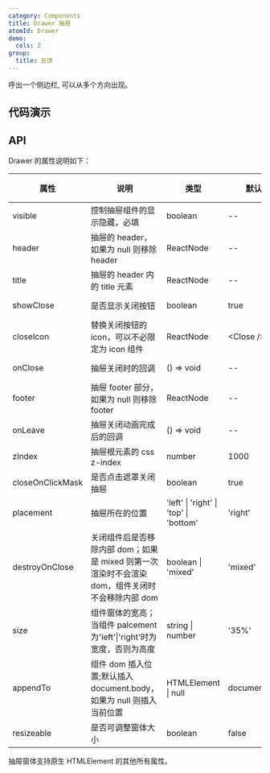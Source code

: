 ```yaml
---
category: Components
title: Drawer 抽屉
atomId: Drawer
demo:
  cols: 2
group:
  title: 反馈
---
```


呼出一个侧边栏, 可以从多个方向出现。

## 代码演示

<!-- prettier-ignore -->
<code src="./demo/basic.tsx"></code>
<code src="./demo/nest.tsx"></code>
<code src="./demo/appendTo.tsx"></code>
<code src="./demo/resizeable.tsx"></code>

## API

Drawer 的属性说明如下：

| 属性             | 说明                                                                                            | 类型                                   | 默认值        | 版本 |
| ---------------- | ----------------------------------------------------------------------------------------------- | -------------------------------------- | ------------- | ---- |
| visible          | 控制抽屉组件的显示隐藏，必填                                                                    | boolean                                | --            | --   |
| header           | 抽屉的 header，如果为 null 则移除 header                                                        | ReactNode                              | --            | --   |
| title            | 抽屉的 header 内的 title 元素                                                                   | ReactNode                              | --            | --   |
| showClose        | 是否显示关闭按钮                                                                                | boolean                                | true          | --   |
| closeIcon        | 替换关闭按钮的 icon，可以不必限定为 icon 组件                                                   | ReactNode                              | \<Close \/\>  | --   |
| onClose          | 抽屉关闭时的回调                                                                                | () => void                             | --            | --   |
| footer           | 抽屉 footer 部分，如果为 null 则移除 footer                                                     | ReactNode                              | --            | --   |
| onLeave          | 抽屉关闭动画完成后的回调                                                                        | () => void                             | --            | --   |
| zIndex           | 抽屉根元素的 css z-index                                                                        | number                                 | 1000          | --   |
| closeOnClickMask | 是否点击遮罩关闭抽屉                                                                            | boolean                                | true          | --   |
| placement        | 抽屉所在的位置                                                                                  | 'left' \| 'right' \| 'top' \| 'bottom' | 'right'       | --   |
| destroyOnClose   | 关闭组件后是否移除内部 dom；如果是 mixed 则第一次渲染时不会渲染 dom，组件关闭时不会移除内部 dom | boolean \| 'mixed'                     | 'mixed'       | --   |
| size             | 组件窗体的宽高；当组件 palcement 为'left'\|'right'时为宽度，否则为高度                          | string \| number                       | '35%'         | --   |
| appendTo         | 组件 dom 插入位置;默认插入 document.body，如果为 null 则插入当前位置                            | HTMLElement \| null                    | document.body | --   |
| resizeable       | 是否可调整窗体大小                                                                              | boolean                                | false         | --   |

抽屉窗体支持原生 HTMLElement 的其他所有属性。
